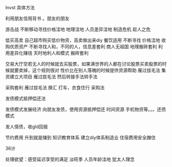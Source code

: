 Invst 具体方法





利用朋友信用背书 。朋友的朋友

游击战 不断移动寻找价格洼地
地理洼地  人员差异洼地
制造危机 趁人之危

低买高卖
自己超市购买低价物资，高卖做出来diy
餐饮适用
不断寻找 价格洼地 收购优质资产
不断寻找人和，不同的人，信息差套利
商人无祖国 地理搬砖套利
利用差异化赚钱  天时地利人和模式  搬砖套利


交易大厅空若无人的时候就去买股票，如果满世界的人都在讨论股票买卖股票的时候就要卖掉，这个规则很对
性价比在别人落魄的时候提供资源帮助
雁过拔毛法
集资建立大项目  雁过拔毛法
然后转接手法转手法

采购套利 雁过拔毛法
换汇 打车，衣食住行 采购法



发债模式抵押偿还法



发债模式发展经济 向朋友发债，使用资源抵押偿还
时间资源  手机物资等。。。还债模式

发人情债，收gld回报


节约费用 升到就是赚到
知识教育体系
建立diy体系制造业
住宿费用安全蹭住

36计


处理欲望：感受延迟享受的满足
淡旺季  人员年龄洼地
犹太人理念


